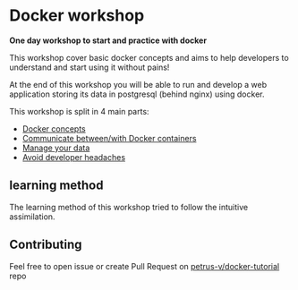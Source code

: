 # Docker workshop

__One day workshop to start and practice with docker__


This workshop cover basic docker concepts and aims to help developers to
understand and start using it without pains!

At the end of this workshop you will be able to run and develop a web
application storing its data in postgresql (behind nginx) using docker.

This workshop is split in 4 main parts:

* [Docker concepts](010_foundations/README.md)
* [Communicate between/with Docker containers](020_communicate/README.md)
* [Manage your data](030_volumes/README.md)
* [Avoid developer headaches](040_experienes/README.md)


## learning method

The learning method of this workshop tried to follow the intuitive assimilation.


## Contributing

Feel free to open issue or create Pull Request on [petrus-v/docker-tutorial](
https://github.com/petrus-v/docker-tutorial "Workshop book repo") repo
